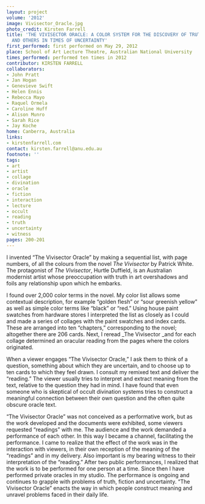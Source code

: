 ```yaml
---
layout: project
volume: '2012'
image: Vivisector_Oracle.jpg
photo_credit: Kirsten Farrell
title: 'THE VIVISECTOR ORACLE: A COLOR SYSTEM FOR THE DISCOVERY OF TRUTH FOR ARTISTS
  AND OTHERS IN TIMES OF UNCERTAINTY'
first_performed: first performed on May 29, 2012
place: School of Art Lecture Theatre, Australian National University
times_performed: performed ten times in 2012
contributor: KIRSTEN FARRELL
collaborators:
- John Pratt
- Jan Hogan
- Genevieve Swift
- Helen Ennis
- Rebecca Mayo
- Raquel Ormela
- Caroline Huff
- Alison Munro
- Sarah Rice
- Jay Koche
home: Canberra, Australia
links:
- kirstenfarrell.com
contact: kirsten.farrell@anu.edu.au
footnote: ''
tags:
- art
- artist
- collage
- divination
- oracle
- fiction
- interaction
- lecture
- occult
- reading
- truth
- uncertainty
- witness
pages: 200-201
---
```


I invented “The Vivisector Oracle” by making a sequential list, with page numbers, of all the colours from the novel _The Vivisector_ by Patrick White. The protagonist of _The Vivisector_, Hurtle Duffield, is an Australian modernist artist whose preoccupation with truth in art overshadows and foils any relationship upon which he embarks.

I found over 2,000 color terms in the novel. My color list allows some contextual description, for example “golden flesh” or “sour greenish yellow” as well as simple color terms like “black” or “red.” Using house paint swatches from hardware stores I interpreted the list as closely as I could and made a series of collages with the paint swatches and index cards. These are arranged into ten “chapters,” corresponding to the novel; altogether there are 206 cards. Next, I reread _The Vivisector _and for each collage determined an oracular reading from the pages where the colors originated.

When a viewer engages “The Vivisector Oracle,” I ask them to think of a question, something about which they are uncertain, and to choose up to ten cards to which they feel drawn. I consult my remixed text and deliver the “reading.” The viewer usually tries to interpret and extract meaning from the text, relative to the question they had in mind. I have found that even someone who is skeptical of occult divination systems tries to construct a meaningful connection between their own question and the often quite obscure oracle text.

“The Vivisector Oracle” was not conceived as a performative work, but as the work developed and the documents were exhibited, some viewers requested “readings” with me. The audience and the work demanded a performance of each other. In this way I became a channel, facilitating the performance. I came to realize that the effect of the work was in the interaction with viewers, in their own reception of the meaning of the “readings” and in my delivery. Also important is my bearing witness to their interpretation of the “reading.” After two public performances, I realized that the work is to be performed for one person at a time. Since then I have performed private oracles in my studio. The performance is ongoing and continues to grapple with problems of truth, fiction and uncertainty. “The Vivisector Oracle” enacts the way in which people construct meaning and unravel problems faced in their daily life.
